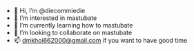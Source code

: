 - 👋 Hi, I’m @diecommiedie
- 👀 I’m interested in mastubate
- 🌱 I’m currently learning how to mastubate
- 💞️ I’m looking to collaborate on mastubate
- 📫 dmkhoi662000@gmail.com if you want to have good time

<!---
diecommiedie/diecommiedie is a ✨ special ✨ repository because its `README.md` (this file) appears on your GitHub profile.
You can click the Preview link to take a look at your changes.
--->
